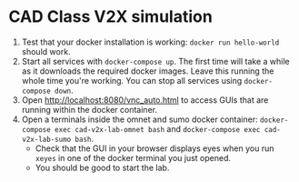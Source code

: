 # CAD Class V2X simulation

1. Test that your docker installation is working: `docker run hello-world` should work.
2. Start all services with `docker-compose up`. The first time will take a while as it downloads the required docker images. Leave this running the whole time you're working. You can stop all services using `docker-compose down`.
3. Open [http://localhost:8080/vnc_auto.html](http://localhost:8080/vnc_auto.html) to access GUIs that are running within the docker container.
4. Open a terminals inside the omnet and sumo docker container: `docker-compose exec cad-v2x-lab-omnet bash` and `docker-compose exec cad-v2x-lab-sumo bash`.
    - Check that the GUI in your browser displays eyes when you run `xeyes` in one of the docker terminal you just opened.
    - You should be good to start the lab.


